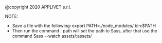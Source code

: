 @copyright 2020 APPLIVET s.r.l.

NOTE: 
- Save a file with the following: export PATH=./node_modules/.bin:$PATH
- Then run the command . path will set the path to Sass, after that use the command Sass --watch assets/:assets/ 